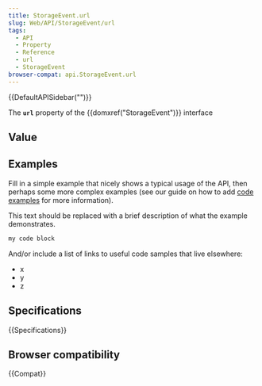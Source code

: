 ```yaml
---
title: StorageEvent.url
slug: Web/API/StorageEvent/url
tags:
  - API
  - Property
  - Reference
  - url
  - StorageEvent
browser-compat: api.StorageEvent.url
---
```

{{DefaultAPISidebar("")}}

The **`url`** property of the {{domxref("StorageEvent")}} interface 

## Value



## Examples

Fill in a simple example that nicely shows a typical usage of the API, then perhaps some more complex examples (see our guide on how to add [code examples](/en-US/docs/MDN/Contribute/Structures/Code_examples) for more information).

This text should be replaced with a brief description of what the example demonstrates.

```js
my code block
```

And/or include a list of links to useful code samples that live elsewhere:

*   x
*   y
*   z

## Specifications

{{Specifications}}

## Browser compatibility

{{Compat}}


